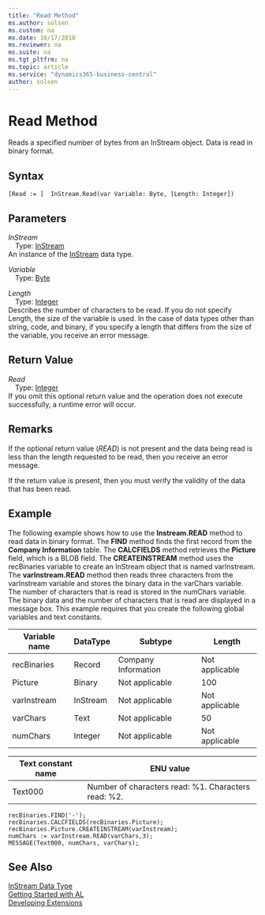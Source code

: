 ```yaml
---
title: "Read Method"
ms.author: solsen
ms.custom: na
ms.date: 10/17/2018
ms.reviewer: na
ms.suite: na
ms.tgt_pltfrm: na
ms.topic: article
ms.service: "dynamics365-business-central"
author: solsen
---
```

[//]: # (START>DO_NOT_EDIT)
[//]: # (IMPORTANT:Do not edit any of the content between here and the END>DO_NOT_EDIT.)
[//]: # (Any modifications should be made in the .xml files in the ModernDev repo.)
# Read Method
Reads a specified number of bytes from an InStream object. Data is read in binary format.

## Syntax
```
[Read := ]  InStream.Read(var Variable: Byte, [Length: Integer])
```
## Parameters
*InStream*  
&emsp;Type: [InStream](instream-data-type.md)  
An instance of the [InStream](instream-data-type.md) data type.  

*Variable*  
&emsp;Type: [Byte](../byte/byte-data-type.md)  
  
*Length*  
&emsp;Type: [Integer](../integer/integer-data-type.md)  
Describes the number of characters to be read. If you do not specify Length, the size of the variable is used. In the case of data types other than string, code, and binary, if you specify a length that differs from the size of the variable, you receive an error message.  


## Return Value
*Read*  
&emsp;Type: [Integer](../integer/integer-data-type.md)  
If you omit this optional return value and the operation does not execute successfully, a runtime error will occur.    


[//]: # (IMPORTANT: END>DO_NOT_EDIT)

## Remarks  
 If the optional return value \(*READ*\) is not present and the data being read is less than the length requested to be read, then you receive an error message.  
  
 If the return value is present, then you must verify the validity of the data that has been read.  
  
## Example  
 The following example shows how to use the **Instream.READ** method to read data in binary format. The **FIND** method finds the first record from the **Company Information** table. The **CALCFIELDS** method retrieves the **Picture** field, which is a BLOB field. The **CREATEINSTREAM** method uses the recBinaries variable to create an InStream object that is named varInstream. The **varInstream.READ** method then reads three characters from the varInstream variable and stores the binary data in the varChars variable. The number of characters that is read is stored in the numChars variable. The binary data and the number of characters that is read are displayed in a message box. This example requires that you create the following global variables and text constants.  
  
|Variable name|DataType|Subtype|Length|  
|-------------------|--------------|-------------|------------|  
|recBinaries|Record|Company Information|Not applicable|  
|Picture|Binary|Not applicable|100|  
|varInstream|InStream|Not applicable|Not applicable|  
|varChars|Text|Not applicable|50|  
|numChars|Integer|Not applicable|Not applicable|  
  
|Text constant name|ENU value|  
|------------------------|---------------|  
|Text000|Number of characters read: %1. Characters read: %2.|  
  
```  
recBinaries.FIND('-');  
recBinaries.CALCFIELDS(recBinaries.Picture);  
recBinaries.Picture.CREATEINSTREAM(varInstream);  
numChars := varInstream.READ(varChars,3);  
MESSAGE(Text000, numChars, varChars);  
```  
  

## See Also
[InStream Data Type](instream-data-type.md)  
[Getting Started with AL](../../devenv-get-started.md)  
[Developing Extensions](../../devenv-dev-overview.md)